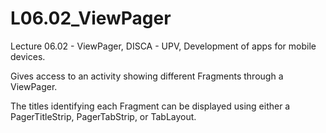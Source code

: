 # L06.02_ViewPager
Lecture 06.02 - ViewPager, DISCA - UPV, Development of apps for mobile devices.

Gives access to an activity showing different Fragments through a ViewPager.

The titles identifying each Fragment can be displayed using either a PagerTitleStrip, PagerTabStrip, or TabLayout.
